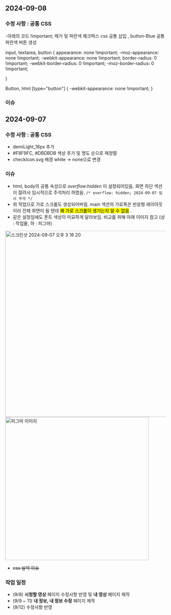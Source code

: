 ## 2024-09-08
### 수정 사항 : 공통 CSS
-아래의 코드 !important; 제거 및 파란색 체크박스 css 공통 삽입 , button-Blue 공통 파란색 버튼 생성

input, textarea, button {
    appearance: none !important;
    -moz-appearance: none !important;
    -webkit-appearance: none !important;
    border-radius: 0 !important;
    -webkit-border-radius: 0 !important;
    -moz-border-radius: 0 !important;

}

Button, html [type="button"] {
  -webkit-appearance: none !important;
}

### 이슈

## 2024-09-07  
### 수정 사항 : 공통 CSS

- demiLight_16px 추가
- #F8F9FC, #DBDBDB 색상 추가 및 명도 순으로 재정렬
- checkIcon.svg 배경 white → none으로 변경

### 이슈

- html, body의 공통 속성으로 *overflow:hidden* 이 설정되어있음. 화면 하단 섹션이 잘려서 임시적으로 주석처리 하였음. `/* overflow: hidden; 2024-09-07 임시 주석 */`
- 위 작업으로 가로 스크롤도 생성되어버림. main 섹션의 가로폭은 반응형 레이아웃이라 전체 화면이 될 텐데 <mark>왜 가로 스크롤이 생기는지 알 수 없음</mark> <span style="font-size: 2px;">help..!</span>
- 같은 설정임에도 폰트 색상이 미묘하게 달라보임. 비교를 위해 아래 이미지 참고 (상 : 작업물, 하 : 피그마)
<img width="585" alt="스크린샷 2024-09-07 오후 3 16 20" src="https://github.com/user-attachments/assets/ac80482a-340d-4579-8f69-382b1b84f49c">
<img width="450" alt="피그마 이미지" src="https://github.com/user-attachments/assets/515bb3d8-23c6-4f45-9217-be56ca268008">


- ~~css 실력 이슈~~

### 작업 일정

- (9/8) **시청할 영상** 페이지 수정사항 반영 및 **내 영상** 페이지 제작
- (9/9 ~ 11) **내 정보, 내 정보 수정** 페이지 제작
- (9/12) 수정사항 반영

